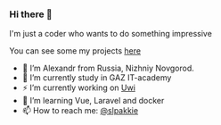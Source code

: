 ### Hi there 👋

I'm just a coder who wants to do something impressive

You can see some my projects [here](https://slpakkie.github.io)

- 👋 I’m Alexandr from Russia, Nizhniy Novgorod.
- 🔭 I’m currently study in GAZ IT-academy
- ⚡ I’m currently working on [Uwi](https://github.com/slpAkkie/Uwi)
- 🌱 I’m learning Vue, Laravel and docker
- 📫 How to reach me: [@slpakkie](https://t.me/slpAkkie)

<!--

  **slpAkkie/slpakkie** is a ✨ _special_ ✨ repository because its `README.md` (this file) appears on your GitHub profile.

  Here are some ideas to get you started:

  - 🔭 I’m currently working on ...
  - 🌱 I’m currently learning ...
  - 👯 I’m looking to collaborate on ...
  - 🤔 I’m looking for help with ...
  - 💬 Ask me about ...
  - 😄 Pronouns: ...
  - ⚡ Fun fact: ...

-->
